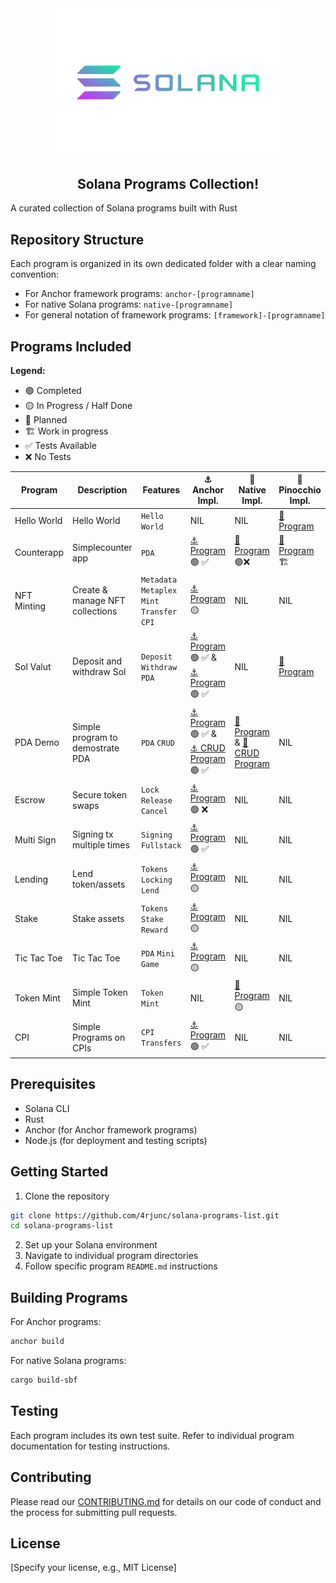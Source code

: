 <div align="center">
 <img src="./banner.png" alt="solana" width="380">

 <h2> Solana Programs Collection! </h2>
</div>

A curated collection of Solana programs built with Rust

## Repository Structure

Each program is organized in its own dedicated folder with a clear naming convention:

- For Anchor framework programs: `anchor-[programname]`
- For native Solana programs: `native-[programname]`
- For general notation of framework programs: `[framework]-[programname]`

## Programs Included

**Legend:**

- 🟢 Completed
- 🟡 In Progress / Half Done
- 🔴 Planned
- 🏗️ Work in progress
- ✅ Tests Available
- ❌ No Tests

| Program                                                                                     | Description                      | Features                                      | ⚓ Anchor Impl.                           | 🦀 Native Impl.       |🤥Pinocchio Impl. |
|--------------------------------|--------------------------------|--------------------------------|--------------------------------|--------------------------------|--------------------------------|
| Hello World     | Hello World               | `Hello World`                      | NIL       |  NIL      | [🤥 Program](https://github.com/4rjunc/solana-programs-list/tree/main/pinocchio-hello-world)  |
| Counterapp  | Simplecounter app                | `PDA`                                         | [⚓ Program](https://github.com/4rjunc/solana-programs-list/tree/main/anchor-counterapp) 🟢 ✅      | [🦀Program](https://github.com/4rjunc/solana-programs-list/tree/main/native-counter)🟢❌    | [🤥 Program](https://github.com/4rjunc/solana-programs-list/tree/main/pinocchio-counterapp)  🏗️    |
| NFT Minting | Create & manage NFT collections  | `Metadata` `Metaplex` `Mint` `Transfer` `CPI` | [⚓ Program](https://github.com/4rjunc/solana-programs-list/tree/main/anchor-nft-metaplex) 🟡       | NIL    | NIL    |
| Sol Valut   | Deposit and withdraw Sol         | `Deposit` `Withdraw` `PDA`                    | [⚓ Program](https://github.com/4rjunc/solana-programs-list/tree/main/anchor-sol-vault) 🟢 ✅ & [⚓ Program](https://github.com/4rjunc/solana-programs-list/tree/main/anchor-vault-manager) 🟢 ✅   | NIL    | [🤥 Program](https://github.com/4rjunc/pinocchio-vault/)    |
| PDA Demo    | Simple program to demostrate PDA | `PDA` `CRUD`                                         | [⚓ Program](https://github.com/4rjunc/solana-programs-list/tree/main/anchor-pda) 🟢 ✅  & [⚓ CRUD Program](https://github.com/4rjunc/solana-programs-list/tree/main/anchor-pda-crud) 🟢 ✅     | [🦀 Program](https://github.com/4rjunc/solana-programs-list/tree/main/native-pda) & [🦀 CRUD Program](https://github.com/4rjunc/solana-programs-list/tree/main/native-pda-crud)    | NIL    |
| Escrow      | Secure token swaps               | `Lock` `Release` `Cancel`                     | [⚓ Program](https://github.com/4rjunc/solana-programs-list/tree/main/anchor-escrow) 🟢 ❌      | NIL      | NIL    |
| Multi Sign      | Signing tx multiple times               | `Signing` `Fullstack`                     | [⚓ Program](https://github.com/4rjunc/solana-dual-signing/) 🟢 ✅       | NIL      | NIL    |
| Lending      | Lend token/assets               | `Tokens` `Locking` `Lend`                     | [⚓ Program](https://github.com/4rjunc/solana-programs-list/tree/main/anchor-lending) 🟡       | NIL      | NIL    |
| Stake      | Stake assets               | `Tokens` `Stake` `Reward`                     | [⚓ Program](https://github.com/4rjunc/solana-programs-list/tree/main/anchor-staking) 🟡       | NIL      | NIL    |
| Tic Tac Toe      | Tic Tac Toe               | `PDA` `Mini Game`                      | [⚓ Program](https://github.com/4rjunc/solana-programs-list/tree/main/anchor-tic-tac-toe) 🟡       | NIL      | NIL    |
| Token Mint      | Simple Token Mint               | `Token` `Mint`                      | NIL       | [🦀 Program](https://github.com/4rjunc/solana-programs-list/tree/main/native-token) 🟡      | NIL    |
| CPI      | Simple Programs on CPIs               | `CPI` `Transfers`                      | [⚓ Program](https://github.com/4rjunc/solana-programs-list/tree/main/anchor-cpi) 🟢 ✅       |  NIL      | NIL  |





## Prerequisites

- Solana CLI
- Rust
- Anchor (for Anchor framework programs)
- Node.js (for deployment and testing scripts)

## Getting Started

1. Clone the repository

```bash
git clone https://github.com/4rjunc/solana-programs-list.git
cd solana-programs-list
```

2. Set up your Solana environment
3. Navigate to individual program directories
4. Follow specific program `README.md` instructions

## Building Programs

For Anchor programs:

```bash
anchor build
```

For native Solana programs:

```bash
cargo build-sbf
```

## Testing

Each program includes its own test suite. Refer to individual program documentation for testing instructions.

## Contributing

Please read our [CONTRIBUTING.md](CONTRIBUTING.md) for details on our code of conduct and the process for submitting pull requests.

## License

[Specify your license, e.g., MIT License]
